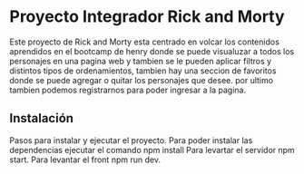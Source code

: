 # Proyecto Integrador Rick and Morty

Este proyecto de Rick and Morty esta centrado en volcar los contenidos aprendidos en el bootcamp de henry donde se puede visualuzar a todos los personajes en una pagina web y tambien se le pueden aplicar filtros y distintos tipos de ordenamientos, tambien hay una seccion de favoritos donde se puede agregar o quitar los personajes que desee. por ultimo tambien podemos registrarnos para poder ingresar a la pagina.

## Instalación

Pasos para instalar y ejecutar el proyecto.
Para poder instalar las dependencias ejecutar el comando npm install
Para levartar el servidor npm start.
Para levantar el front npm run dev.
